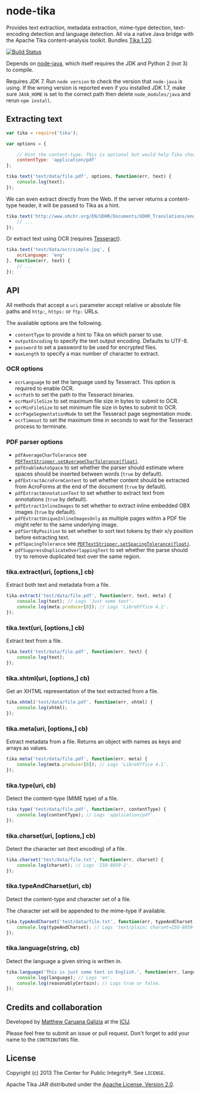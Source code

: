 # node-tika #

Provides text extraction, metadata extraction, mime-type detection, text-encoding detection and language 
detection. All via a native Java bridge with the Apache Tika content-analysis toolkit. Bundles [Tika 
1.20](http://tika.apache.org/1.20/index.html).

[![Build Status](https://semaphoreci.com/api/v1/conscia/node-tika/branches/master/badge.svg)](https://semaphoreci.com/conscia/node-tika)

Depends on [node-java](https://github.com/joeferner/node-java), which itself requires the JDK and Python 2 (not 3) to compile.

Requires JDK 7. Run `node version` to check the version that `node-java` is using. If the wrong version is
reported even if you installed JDK 1.7, make sure `JAVA_HOME` is set to the correct path then delete `node_modules/java` and rerun `npm install`.

## Extracting text ##

```javascript
var tika = require('tika');

var options = {

	// Hint the content-type. This is optional but would help Tika choose a parser in some cases.
	contentType: 'application/pdf'
};

tika.text('test/data/file.pdf', options, function(err, text) {
	console.log(text);
});
```

We can even extract directly from the Web. If the server returns a content-type header, it will be passed to Tika as a hint.

```javascript
tika.text('http://www.ohchr.org/EN/UDHR/Documents/UDHR_Translations/eng.pdf', function(err, text) {
	// ...
});
```

Or extract text using OCR (requires [Tesseract](https://wiki.apache.org/tika/TikaOCR)).

```javascript
tika.text('test/data/ocr/simple.jpg', {
	ocrLanguage: 'eng'
}, function(err, text) {
	// ...
});
```

## API ##

All methods that accept a `uri` parameter accept relative or absolute file paths and `http:`, `https:` or `ftp:` URLs.

The available options are the following.

 - `contentType` to provide a hint to Tika on which parser to use.
 - `outputEncoding` to specify the text output encoding. Defaults to UTF-8.
 - `password` to set a password to be used for encrypted files.
 - `maxLength` to specify a max number of character to extract.

### OCR options ###

 - `ocrLanguage` to set the language used by Tesseract. This option is required to enable OCR.
 - `ocrPath` to set the path to the Tesseract binaries.
 - `ocrMaxFileSize` to set maximum file size in bytes to submit to OCR.
 - `ocrMinFileSize` to set minimum file size in bytes to submit to OCR.
 - `ocrPageSegmentationMode` to set the Tesseract page segmentation mode.
 - `ocrTimeout` to set the maximum time in seconds to wait for the Tesseract process to terminate.

### PDF parser options ###

 - `pdfAverageCharTolerance` see [`PDFTextStripper.setAverageCharTolerance(float)`](http://pdfbox.apache.org/docs/1.8.8/javadocs/org/apache/pdfbox/util/PDFTextStripper.html#setAverageCharTolerance%28float%29).
 - `pdfEnableAutoSpace` to set whether the parser should estimate where spaces should be inserted between words (`true` by default).
 - `pdfExtractAcroFormContent` to set whether content should be extracted from AcroForms at the end of the document (`true` by default).
 - `pdfExtractAnnotationText` to set whether to extract text from annotations (`true` by default).
 - `pdfExtractInlineImages` to set whether to extract inline embedded OBX images (`true` by default).
 - `pdfExtractUniqueInlineImagesOnly` as multiple pages within a PDF file might refer to the same underlying image.
 - `pdfSortByPosition` to set whether to sort text tokens by their x/y position before extracting text.
 - `pdfSpacingTolerance` see [`PDFTextStripper.setSpacingTolerance(float)`](http://pdfbox.apache.org/docs/1.8.8/javadocs/org/apache/pdfbox/util/PDFTextStripper.html#setSpacingTolerance%28float%29).
 - `pdfSuppressDuplicateOverlappingText` to set whether the parse should try to remove duplicated text over the same region.

### tika.extract(uri, [options,] cb) ###

Extract both text and metadata from a file.

```javascript
tika.extract('test/data/file.pdf', function(err, text, meta) {
	console.log(text); // Logs 'Just some text'.
	console.log(meta.producer[0]); // Logs 'LibreOffice 4.1'.
});
```

### tika.text(uri, [options,] cb) ###

Extract text from a file.

```javascript
tika.text('test/data/file.pdf', function(err, text) {
	console.log(text);
});
```

### tika.xhtml(uri, [options,] cb) ###

Get an XHTML representation of the text extracted from a file.

```javascript
tika.xhtml('test/data/file.pdf', function(err, xhtml) {
	console.log(xhtml);
});
```

### tika.meta(uri, [options,] cb) ###

Extract metadata from a file. Returns an object with names as keys and arrays as values.

```javascript
tika.meta('test/data/file.pdf', function(err, meta) {
	console.log(meta.producer[0]); // Logs 'LibreOffice 4.1'.
});
```

### tika.type(uri, cb) ###

Detect the content-type (MIME type) of a file.

```javascript
tika.type('test/data/file.pdf', function(err, contentType) {
	console.log(contentType); // Logs 'application/pdf'.
});
```

### tika.charset(uri, [options,] cb) ###

Detect the character set (text encoding) of a file.

```javascript
tika.charset('test/data/file.txt', function(err, charset) {
	console.log(charset); // Logs 'ISO-8859-1'.
});
```

### tika.typeAndCharset(uri, cb) ###

Detect the content-type and character set of a file.

The character set will be appended to the mime-type if available.

```javascript
tika.typeAndCharset('test/data/file.txt', function(err, typeAndCharset) {
	console.log(typeAndCharset); // Logs 'text/plain; charset=ISO-8859-1'.
});
```

### tika.language(string, cb) ###

Detect the language a given string is written in.

```javascript
tika.language('This is just some text in English.', function(err, language, reasonablyCertain) {
	console.log(language); // Logs 'en'.
	console.log(reasonablyCertain); // Logs true or false.
});
```

## Credits and collaboration ##

Developed by [Matthew Caruana Galizia](https://twitter.com/mcaruanagalizia) at the [ICIJ](http://www.icij.org/).

Please feel free to submit an issue or pull request. Don't forget to add your name to the `CONTRIBUTORS` file.

## License ##

Copyright (c) 2013 The Center for Public Integrity®. See `LICENSE`.

Apache Tika JAR distributed under the [Apache License, Version 2.0](http://www.apache.org/licenses/LICENSE-2.0).
